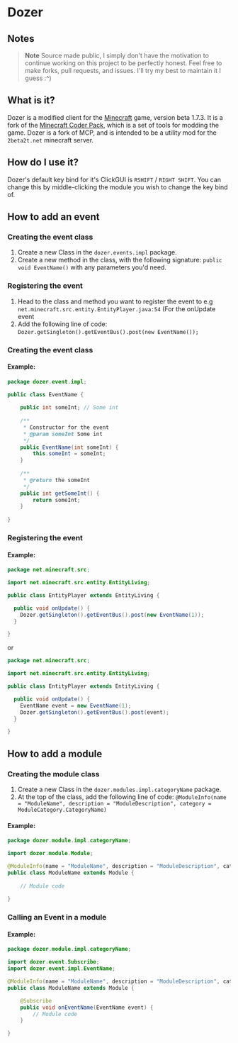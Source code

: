 # Dozer

## Notes

> **Note**
> Source made public, I simply don't have the motivation to continue working on this project to be perfectly honest.
> Feel free to make forks, pull requests, and issues.
> I'll try my best to maintain it I guess :^)

## What is it?

Dozer is a modified client for the [Minecraft](http://minecraft.net) game, version beta 1.7.3. It is a fork of
the [Minecraft Coder Pack](http://www.minecraftforum.net/topic/97940-), which is a set of tools for modding the game.
Dozer is a fork of MCP, and is intended to be a utility mod for the `2beta2t.net` minecraft server.

## How do I use it?

Dozer's default key bind for it's ClickGUI is `RSHIFT` / `RIGHT SHIFT`.
You can change this by middle-clicking the module you wish to change the key bind of.

## How to add an event

### Creating the event class

1. Create a new Class in the `dozer.events.impl` package.
2. Create a new method in the class, with the following signature: `public void EventName()` with any parameters you'd
   need.

### Registering the event

1. Head to the class and method you want to register the event to e.g `net.minecraft.src.entity.EntityPlayer.java:54` (For the
   onUpdate event
2. Add the following line of code: `Dozer.getSingleton().getEventBus().post(new EventName());`

### Creating the event class

#### Example:

```java
package dozer.event.impl;

public class EventName {
    
    public int someInt; // Some int
    
    /**
     * Constructor for the event
     * @param someInt Some int
     */
    public EventName(int someInt) {
        this.someInt = someInt;
    }
    
    /**
     * @return the someInt
     */
    public int getSomeInt() {
        return someInt;
    }
    
}
```

### Registering the event

#### Example:

```java
package net.minecraft.src;

import net.minecraft.src.entity.EntityLiving;

public class EntityPlayer extends EntityLiving {

  public void onUpdate() {
    Dozer.getSingleton().getEventBus().post(new EventName(1));
  }

}
```

or

```java
package net.minecraft.src;

import net.minecraft.src.entity.EntityLiving;

public class EntityPlayer extends EntityLiving {

  public void onUpdate() {
    EventName event = new EventName(1);
    Dozer.getSingleton().getEventBus().post(event);
  }

}
```

## How to add a module

### Creating the module class

1. Create a new Class in the `dozer.modules.impl.categoryName` package.
2. At the top of the class, add the following line of
   code: `@ModuleInfo(name = "ModuleName", description = "ModuleDescription", category = ModuleCategory.CategoryName)`

#### Example:

```java
package dozer.module.impl.categoryName;

import dozer.module.Module;

@ModuleInfo(name = "ModuleName", description = "ModuleDescription", category = ModuleCategory.CategoryName)
public class ModuleName extends Module {
    
    // Module code
    
}
```

### Calling an Event in a module

#### Example:

```java
package dozer.module.impl.categoryName;

import dozer.event.Subscribe;
import dozer.event.impl.EventName;

@ModuleInfo(name = "ModuleName", description = "ModuleDescription", category = ModuleCategory.CategoryName)
public class ModuleName extends Module {

    @Subscribe
    public void onEventName(EventName event) {
        // Module code
    }

}
```

